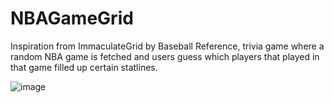 # NBAGameGrid

Inspiration from ImmaculateGrid by Baseball Reference, trivia game where a random NBA game is fetched and users guess which players that played in that game filled up certain statlines.

![image](https://github.com/andypan1/NBAGameGrid/assets/123217573/e1f5418f-777a-4545-b33e-496626cf21c7)
